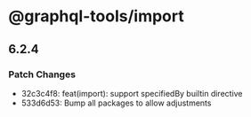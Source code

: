 # @graphql-tools/import

## 6.2.4
### Patch Changes

- 32c3c4f8: feat(import): support specifiedBy builtin directive
- 533d6d53: Bump all packages to allow adjustments
